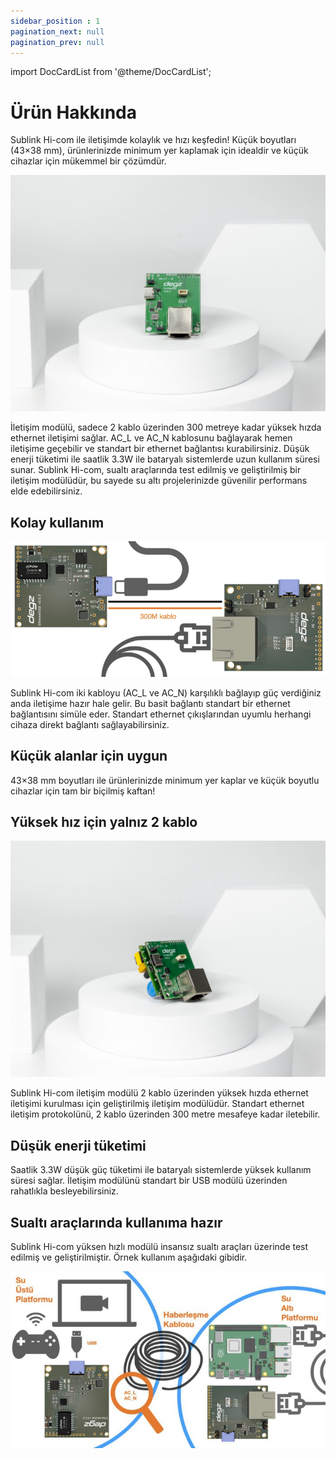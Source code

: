 ```yaml
---
sidebar_position : 1
pagination_next: null
pagination_prev: null
---
```


import DocCardList from '@theme/DocCardList';

# Ürün Hakkında

Sublink Hi-com ile iletişimde kolaylık ve hızı keşfedin! Küçük boyutları (43×38 mm), ürünlerinizde minimum yer kaplamak için idealdir ve küçük cihazlar için mükemmel bir çözümdür.

![Sublink Hi-com iletişim modülü](./image/IMG_5853-scaled.jpg)

İletişim modülü, sadece 2 kablo üzerinden 300 metreye kadar yüksek hızda ethernet iletişimi sağlar. AC_L ve AC_N kablosunu bağlayarak hemen iletişime geçebilir ve standart bir ethernet bağlantısı kurabilirsiniz. Düşük enerji tüketimi ile saatlik 3.3W ile bataryalı sistemlerde uzun kullanım süresi sunar. Sublink Hi-com, sualtı araçlarında test edilmiş ve geliştirilmiş bir iletişim modülüdür, bu sayede su altı projelerinizde güvenilir performans elde edebilirsiniz.

## Kolay kullanım

![Sublink Hi-com iletişim modülü](./image/PLCcommUSB.001-768x330.png)

Sublink Hi-com iki kabloyu (AC_L ve AC_N) karşılıklı bağlayıp güç verdiğiniz anda iletişime hazır hale gelir. Bu basit bağlantı standart bir ethernet bağlantısını simüle eder. Standart ethernet çıkışlarından uyumlu herhangi cihaza direkt bağlantı sağlayabilirsiniz.

## Küçük alanlar için uygun

43×38 mm boyutları ile ürünlerinizde minimum yer kaplar ve küçük boyutlu cihazlar için tam bir biçilmiş kaftan!

## Yüksek hız için yalnız 2 kablo

![Sublink Hi-com iletişim modülü](./image/IMG_5854-scaled.jpg)

Sublink Hi-com iletişim modülü 2 kablo üzerinden yüksek hızda ethernet iletişimi kurulması için geliştirilmiş iletişim modülüdür. Standart ethernet iletişim protokolünü, 2 kablo üzerinden 300 metre mesafeye kadar iletebilir.

## Düşük enerji tüketimi

Saatlik 3.3W düşük güç tüketimi ile bataryalı sistemlerde yüksek kullanım süresi sağlar. İletişim modülünü standart bir USB modülü üzerinden rahatlıkla besleyebilirsiniz.

## Sualtı araçlarında kullanıma hazır

Sublink Hi-com yüksen hızlı modülü insansız sualtı araçları üzerinde test edilmiş ve geliştirilmiştir. Örnek kullanım aşağıdaki gibidir.

![Sublink Hi-com iletişim modülü](./image/EthernetUSB.001-711x400.jpeg)


<DocCardList />

